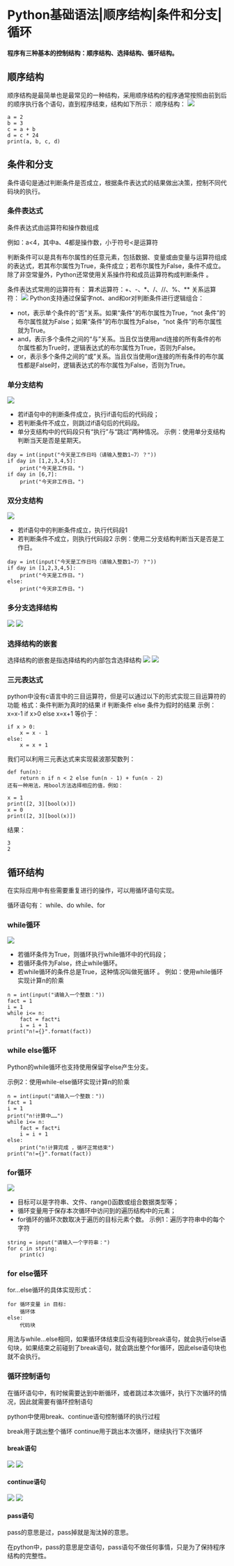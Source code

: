 # Python基础语法|顺序结构|条件和分支|循环
**程序有三种基本的控制结构：顺序结构、选择结构、循环结构。**
## 顺序结构
顺序结构是最简单也是最常见的一种结构，采用顺序结构的程序通常按照由前到后的顺序执行各个语句，直到程序结束，结构如下所示：
顺序结构：
![](https://img-blog.csdnimg.cn/59f690f25e9b419b86eaa4f6386fdbec.png)
```
a = 2
b = 3
c = a + b
d = c * 24
print(a, b, c, d)
```

## 条件和分支
条件语句是通过判断条件是否成立，根据条件表达式的结果做出决策，控制不同代码块的执行。
### 条件表达式
条件表达式由运算符和操作数组成

例如：a<4，其中a、4都是操作数，小于符号<是运算符

判断条件可以是具有布尔属性的任意元素，包括数据、变量或由变量与运算符组成的表达式，若其布尔属性为True，条件成立；若布尔属性为False，条件不成立。
除了非空常量外，Python还常使用关系操作符和成员运算符构成判断条件 。

条件表达式常用的运算符有：
算术运算符：+、-、*、/、//、%、**
关系运算符：
![](https://img-blog.csdnimg.cn/aae4d68d5b2043f6967990c610567bcd.png?x-oss-process=image/watermark,type_d3F5LXplbmhlaQ,shadow_50,text_Q1NETiBA5biD6KGj5Lmm55SfLVB5dGhvbg==,size_17,color_FFFFFF,t_70,g_se,x_16)
Python支持通过保留字not、and和or对判断条件进行逻辑组合：

* not，表示单个条件的“否”关系。如果“条件”的布尔属性为True，“not 条件”的布尔属性就为False；如果“条件”的布尔属性为False，“not 条件”的布尔属性就为True。
* and，表示多个条件之间的“与”关系。当且仅当使用and连接的所有条件的布尔属性都为True时，逻辑表达式的布尔属性为True，否则为False。
* or，表示多个条件之间的“或”关系。当且仅当使用or连接的所有条件的布尔属性都是False时，逻辑表达式的布尔属性为False，否则为True。

### 单分支结构
![](https://img-blog.csdnimg.cn/f14fef2e3b854c2aa2b1ffb91f858e6b.png)
* 若if语句中的判断条件成立，执行if语句后的代码段；
* 若判断条件不成立，则跳过if语句后的代码段。
* 单分支结构中的代码段只有“执行”与“跳过”两种情况。
示例：使用单分支结构判断当天是否是星期天。
```
day = int(input("今天是工作日吗（请输入整数1~7）？"))
if day in [1,2,3,4,5]:
	print("今天是工作日。")
if day in [6,7]:
	print("今天非工作日。")
```

### 双分支结构
![](https://img-blog.csdnimg.cn/ad9f942df1524da9899e4a8ba7c4076b.png)
* 若if语句中的判断条件成立，执行代码段1
* 若判断条件不成立，则执行代码段2
示例：使用二分支结构判断当天是否是工作日。
```
day = int(input("今天是工作日吗（请输入整数1~7）？"))
if day in [1,2,3,4,5]:
	print("今天是工作日。")
else:
	print("今天非工作日。")
```
### 多分支选择结构
![](https://img-blog.csdnimg.cn/2cf973c864744f0c9de89eeba858753a.png)
![](https://img-blog.csdnimg.cn/3bd587570bcb43f29bd6bffc77a8a78d.png?x-oss-process=image/watermark,type_d3F5LXplbmhlaQ,shadow_50,text_Q1NETiBA5biD6KGj5Lmm55SfLVB5dGhvbg==,size_13,color_FFFFFF,t_70,g_se,x_16)
### 选择结构的嵌套
选择结构的嵌套是指选择结构的内部包含选择结构
![](https://img-blog.csdnimg.cn/730f1dbf91ca4f4bb1ea8e31000c4fe5.png?x-oss-process=image/watermark,type_d3F5LXplbmhlaQ,shadow_50,text_Q1NETiBA5biD6KGj5Lmm55SfLVB5dGhvbg==,size_8,color_FFFFFF,t_70,g_se,x_16)
![](https://img-blog.csdnimg.cn/c77765c0c52a4244986bd8ca551c7e34.png?x-oss-process=image/watermark,type_d3F5LXplbmhlaQ,shadow_50,text_Q1NETiBA5biD6KGj5Lmm55SfLVB5dGhvbg==,size_12,color_FFFFFF,t_70,g_se,x_16)

### 三元表达式
python中没有c语言中的三目运算符，但是可以通过以下的形式实现三目运算符的功能
格式：条件判断为真时的结果 if 判断条件 else 条件为假时的结果
示例：x=x-1 if x>0 else x=x+1
等价于：
```
if x > 0:
    x = x - 1
else:
    x = x + 1
```
我们可以利用三元表达式来实现裴波那契数列：
```
def fun(n):
    return n if n < 2 else fun(n - 1) + fun(n - 2)
还有一种用法，用bool方法选择相应的值，例如：

x = 1
print([2, 3][bool(x)])
x = 0
print([2, 3][bool(x)])
```
结果：
```
3
2
```

## 循环结构
在实际应用中有些需要重复进行的操作，可以用循环语句实现。

循环语句有：
while、do while、for

### while循环
![](https://img-blog.csdnimg.cn/4b01bac47d1f4f3e84ff002de253e57b.png)
* 若循环条件为True，则循环执行while循环中的代码段；
* 若循环条件为False，终止while循环。
* 若while循环的条件总是True，这种情况叫做死循环 。
例如：使用while循环实现计算n的阶乘
```
n = int(input("请输入一个整数："))
fact = 1
i = 1
while i<= n:
	fact = fact*i
	i = i + 1
print("n!={}".format(fact))
```

### while else循环
Python的while循环也支持使用保留字else产生分支。

示例2：使用while-else循环实现计算n的阶乘
```
n = int(input("请输入一个整数："))
fact = 1
i = 1
print("n!计算中……")
while i<= n:
	fact = fact*i
	i = i + 1
else:
	print("n!计算完成 ，循环正常结束")
print("n!={}".format(fact))
```

### for循环
![](https://img-blog.csdnimg.cn/d898c790ad4543a8922375100c76af9e.png)
* 目标可以是字符串、文件、range()函数或组合数据类型等；
* 循环变量用于保存本次循环中访问到的遍历结构中的元素；
* for循环的循环次数取决于遍历的目标元素个数。
示例1：遍历字符串中的每个字符
```
string = input("请输入一个字符串：")
for c in string:
	print(c)
```

### for else循环
for…else循环的具体实现形式：
```
for 循环变量 in 目标:
    循环体
else:
    代码块
```
用法与while…else相同，如果循环体结束后没有碰到break语句，就会执行else语句块，如果结束之前碰到了break语句，就会跳出整个for循环，因此else语句块也就不会执行。

### 循环控制语句
在循环语句中，有时候需要达到中断循环，或者跳过本次循环，执行下次循环的情况，因此就需要有循环控制语句

python中使用break、continue语句控制循环的执行过程

break用于跳出整个循环
continue用于跳出本次循环，继续执行下次循环
#### break语句
![](https://img-blog.csdnimg.cn/2518d2761a5e433a99ad88796236a05d.png?x-oss-process=image/watermark,type_d3F5LXplbmhlaQ,shadow_50,text_Q1NETiBA5biD6KGj5Lmm55SfLVB5dGhvbg==,size_9,color_FFFFFF,t_70,g_se,x_16)
![](https://img-blog.csdnimg.cn/4274a72546b84f39be54688d3387bb6e.png?x-oss-process=image/watermark,type_d3F5LXplbmhlaQ,shadow_50,text_Q1NETiBA5biD6KGj5Lmm55SfLVB5dGhvbg==,size_11,color_FFFFFF,t_70,g_se,x_16)
#### continue语句
![](https://img-blog.csdnimg.cn/090910fe5b8d4a8986e9a17c36b6ef5c.png?x-oss-process=image/watermark,type_d3F5LXplbmhlaQ,shadow_50,text_Q1NETiBA5biD6KGj5Lmm55SfLVB5dGhvbg==,size_9,color_FFFFFF,t_70,g_se,x_16)
![](https://img-blog.csdnimg.cn/39ce4980fad94842824d72456b0ee1a4.png?x-oss-process=image/watermark,type_d3F5LXplbmhlaQ,shadow_50,text_Q1NETiBA5biD6KGj5Lmm55SfLVB5dGhvbg==,size_10,color_FFFFFF,t_70,g_se,x_16)
#### pass语句
pass的意思是过，pass掉就是淘汰掉的意思。

在python中，pass的意思是空语句，pass语句不做任何事情，只是为了保持程序结构的完整性。